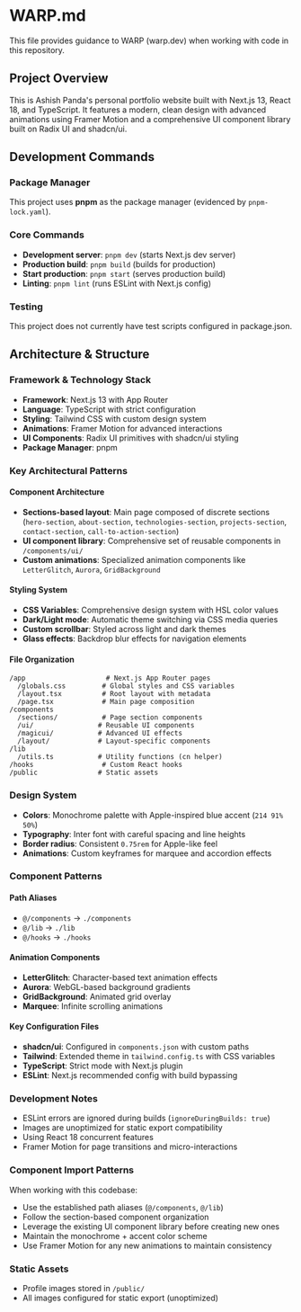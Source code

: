 # WARP.md

This file provides guidance to WARP (warp.dev) when working with code in this repository.

## Project Overview
This is Ashish Panda's personal portfolio website built with Next.js 13, React 18, and TypeScript. It features a modern, clean design with advanced animations using Framer Motion and a comprehensive UI component library built on Radix UI and shadcn/ui.

## Development Commands

### Package Manager
This project uses **pnpm** as the package manager (evidenced by `pnpm-lock.yaml`).

### Core Commands
- **Development server**: `pnpm dev` (starts Next.js dev server)
- **Production build**: `pnpm build` (builds for production)
- **Start production**: `pnpm start` (serves production build)
- **Linting**: `pnpm lint` (runs ESLint with Next.js config)

### Testing
This project does not currently have test scripts configured in package.json.

## Architecture & Structure

### Framework & Technology Stack
- **Framework**: Next.js 13 with App Router
- **Language**: TypeScript with strict configuration
- **Styling**: Tailwind CSS with custom design system
- **Animations**: Framer Motion for advanced interactions
- **UI Components**: Radix UI primitives with shadcn/ui styling
- **Package Manager**: pnpm

### Key Architectural Patterns

#### Component Architecture
- **Sections-based layout**: Main page composed of discrete sections (`hero-section`, `about-section`, `technologies-section`, `projects-section`, `contact-section`, `call-to-action-section`)
- **UI component library**: Comprehensive set of reusable components in `/components/ui/`
- **Custom animations**: Specialized animation components like `LetterGlitch`, `Aurora`, `GridBackground`

#### Styling System
- **CSS Variables**: Comprehensive design system with HSL color values
- **Dark/Light mode**: Automatic theme switching via CSS media queries
- **Custom scrollbar**: Styled across light and dark themes
- **Glass effects**: Backdrop blur effects for navigation elements

#### File Organization
```
/app                    # Next.js App Router pages
  /globals.css         # Global styles and CSS variables
  /layout.tsx          # Root layout with metadata
  /page.tsx            # Main page composition
/components
  /sections/           # Page section components
  /ui/                # Reusable UI components
  /magicui/           # Advanced UI effects
  /layout/            # Layout-specific components
/lib
  /utils.ts           # Utility functions (cn helper)
/hooks                 # Custom React hooks
/public               # Static assets
```

### Design System
- **Colors**: Monochrome palette with Apple-inspired blue accent (`214 91% 50%`)
- **Typography**: Inter font with careful spacing and line heights
- **Border radius**: Consistent `0.75rem` for Apple-like feel
- **Animations**: Custom keyframes for marquee and accordion effects

### Component Patterns

#### Path Aliases
- `@/components` → `./components`
- `@/lib` → `./lib`
- `@/hooks` → `./hooks`

#### Animation Components
- **LetterGlitch**: Character-based text animation effects
- **Aurora**: WebGL-based background gradients
- **GridBackground**: Animated grid overlay
- **Marquee**: Infinite scrolling animations

#### Key Configuration Files
- **shadcn/ui**: Configured in `components.json` with custom paths
- **Tailwind**: Extended theme in `tailwind.config.ts` with CSS variables
- **TypeScript**: Strict mode with Next.js plugin
- **ESLint**: Next.js recommended config with build bypassing

### Development Notes
- ESLint errors are ignored during builds (`ignoreDuringBuilds: true`)
- Images are unoptimized for static export compatibility
- Using React 18 concurrent features
- Framer Motion for page transitions and micro-interactions

### Component Import Patterns
When working with this codebase:
- Use the established path aliases (`@/components`, `@/lib`)
- Follow the section-based component organization
- Leverage the existing UI component library before creating new ones
- Maintain the monochrome + accent color scheme
- Use Framer Motion for any new animations to maintain consistency

### Static Assets
- Profile images stored in `/public/`
- All images configured for static export (unoptimized)
